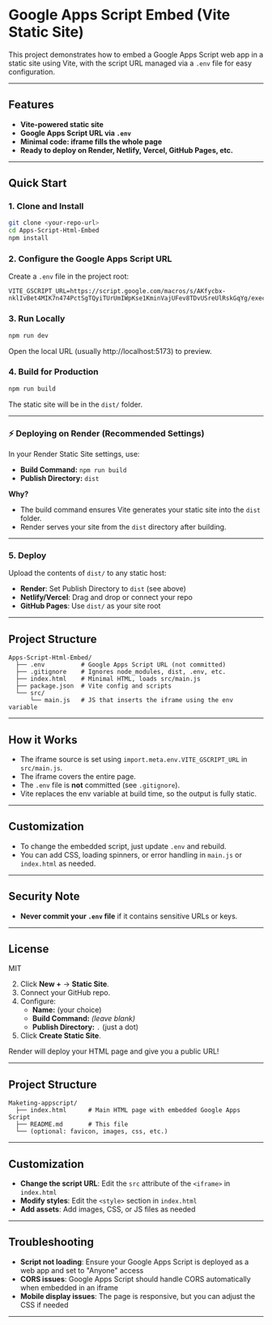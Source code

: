 # Google Apps Script Embed (Vite Static Site)

This project demonstrates how to embed a Google Apps Script web app in a static site using Vite, with the script URL managed via a `.env` file for easy configuration.

---

## Features
- **Vite-powered static site**
- **Google Apps Script URL via `.env`**
- **Minimal code: iframe fills the whole page**
- **Ready to deploy on Render, Netlify, Vercel, GitHub Pages, etc.**

---

## Quick Start

### 1. Clone and Install
```bash
git clone <your-repo-url>
cd Apps-Script-Html-Embed
npm install
```

### 2. Configure the Google Apps Script URL
Create a `.env` file in the project root:
```
VITE_GSCRIPT_URL=https://script.google.com/macros/s/AKfycbx-nklIvBet4MIK7n474PctSgTQyiTUrUmIWpKse1KminVajUFev8TDvUSreUlRskGqYg/exec
```

### 3. Run Locally
```bash
npm run dev
```
Open the local URL (usually http://localhost:5173) to preview.

### 4. Build for Production
```bash
npm run build
```
The static site will be in the `dist/` folder.

---

### ⚡️ Deploying on Render (Recommended Settings)

In your Render Static Site settings, use:
- **Build Command:** `npm run build`
- **Publish Directory:** `dist`

**Why?**
- The build command ensures Vite generates your static site into the `dist` folder.
- Render serves your site from the `dist` directory after building.

---

### 5. Deploy
Upload the contents of `dist/` to any static host:
- **Render**: Set Publish Directory to `dist` (see above)
- **Netlify/Vercel**: Drag and drop or connect your repo
- **GitHub Pages**: Use `dist/` as your site root

---

## Project Structure
```
Apps-Script-Html-Embed/
  ├── .env          # Google Apps Script URL (not committed)
  ├── .gitignore    # Ignores node_modules, dist, .env, etc.
  ├── index.html    # Minimal HTML, loads src/main.js
  ├── package.json  # Vite config and scripts
  └── src/
      └── main.js   # JS that inserts the iframe using the env variable
```

---

## How it Works
- The iframe source is set using `import.meta.env.VITE_GSCRIPT_URL` in `src/main.js`.
- The iframe covers the entire page.
- The `.env` file is **not** committed (see `.gitignore`).
- Vite replaces the env variable at build time, so the output is fully static.

---

## Customization
- To change the embedded script, just update `.env` and rebuild.
- You can add CSS, loading spinners, or error handling in `main.js` or `index.html` as needed.

---

## Security Note
- **Never commit your `.env` file** if it contains sensitive URLs or keys.

---

## License
MIT

2. Click **New +** → **Static Site**.
3. Connect your GitHub repo.
4. Configure:
   - **Name:** (your choice)
   - **Build Command:** *(leave blank)*
   - **Publish Directory:** `.` (just a dot)
5. Click **Create Static Site**.

Render will deploy your HTML page and give you a public URL!

---

## Project Structure
```
Maketing-appscript/
  ├── index.html      # Main HTML page with embedded Google Apps Script
  ├── README.md       # This file
  └── (optional: favicon, images, css, etc.)
```

---

## Customization
- **Change the script URL**: Edit the `src` attribute of the `<iframe>` in `index.html`
- **Modify styles**: Edit the `<style>` section in `index.html`
- **Add assets**: Add images, CSS, or JS files as needed

---

## Troubleshooting
- **Script not loading**: Ensure your Google Apps Script is deployed as a web app and set to "Anyone" access
- **CORS issues**: Google Apps Script should handle CORS automatically when embedded in an iframe
- **Mobile display issues**: The page is responsive, but you can adjust the CSS if needed

---


